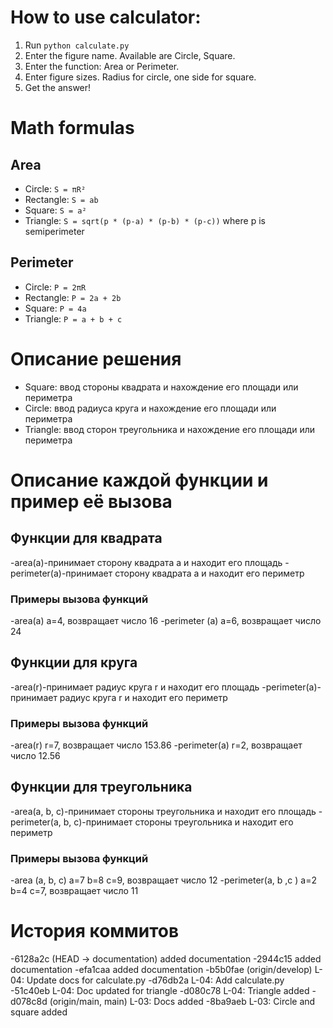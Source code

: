 # How to use calculator:
1. Run `python calculate.py`
2. Enter the figure name. Available are Circle, Square.
3. Enter the function: Area or Perimeter.
4. Enter figure sizes. Radius for circle, one side for square.
5. Get the answer!

# Math formulas
## Area
- Circle: `S = πR²`
- Rectangle: `S = ab`
- Square: `S = a²`
- Triangle: `S = sqrt(p * (p-a) * (p-b) * (p-c))` where p is semiperimeter

## Perimeter
- Circle: `P = 2πR`
- Rectangle: `P = 2a + 2b`
- Square: `P = 4a`
- Triangle: `P = a + b + c`
# Описание решения 
- Square: ввод стороны квадрата и нахождение его площади или периметра
- Circle: ввод радиуса круга и нахождение его площади или периметра 
- Triangle: ввод сторон треугольника и нахождение его площади или периметра
# Описание каждой функции и пример её вызова
## Функции для квадрата
   -area(a)-принимает сторону квадрата a и находит его площадь
   -perimeter(a)-принимает сторону квадрата a и находит его периметр
### Примеры вызова функций
   -area(a) a=4, возвращает число 16
   -perimeter (a) a=6, возвращает число 24 
## Функции для круга
   -area(r)-принимает радиус круга r и находит его площадь
   -perimeter(a)-принимает радиус круга r и находит его периметр
### Примеры вызова функций
   -area(r) r=7, возвращает число 153.86
   -perimeter(a) r=2, возвращает число 12.56
## Функции для треугольника
   -area(a, b, c)-принимает стороны треугольника и находит его площадь
   -perimeter(a, b, c)-принимает стороны треугольника и находит его периметр
### Примеры вызова функций
   -area (a, b, c) a=7 b=8 c=9, возвращает число 12
   -perimeter(a, b ,c ) a=2 b=4 c=7, возвращает число 11
# История коммитов
-6128a2c (HEAD -> documentation) added documentation
-2944c15 added documentation
-efa1caa added documentation
-b5b0fae (origin/develop) L-04: Update docs for calculate.py
-d76db2a L-04: Add calculate.py
-51c40eb L-04: Doc updated for triangle
-d080c78 L-04: Triangle added
-d078c8d (origin/main, main) L-03: Docs added
-8ba9aeb L-03: Circle and square added
